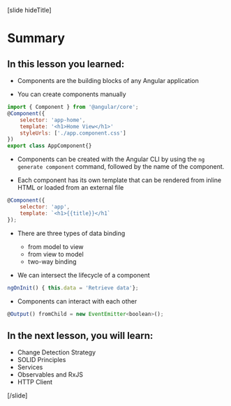 [slide hideTitle]

# Summary

## In this lesson you learned:

- Components are the building blocks of any Angular application


- You can create components manually

```js
import { Component } from '@angular/core';
@Component({
    selector: 'app-home',
    template: '<h1>Home View</h1>'
    styleUrls: ['./app.component.css']
})
export class AppComponent{}
```

- Components can be created with the Angular CLI by using the `ng generate component` command, followed by the name of the component.

- Each component has its own template that can be rendered from inline HTML or loaded from an external file

```js
@Component({ 
    selector: 'app', 
    template: `<h1>{{title}}</h1`
});
```

- There are three types of data binding
    - from model to view
    - from view to model
    - two-way binding
    
- We can intersect the lifecycle of a component

```js
ngOnInit() { this.data = 'Retrieve data'};
```

- Components can interact with each other

```js
@Output() fromChild = new EventEmitter<boolean>();
```

## In the next lesson, you will learn:

- Change Detection Strategy​
- SOLID Principles​
- Services​
- Observables and RxJS​
- HTTP Client

[/slide]
